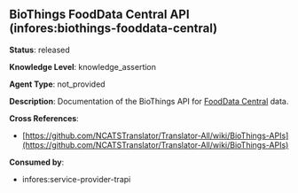 [//]: # (DO NOT MANUALLY EDIT THIS FILE. IT IS GENERATED FROM A TEMPLATE.)

## BioThings FoodData Central API (infores:biothings-fooddata-central)

**Status**: released
  
**Knowledge Level**: knowledge_assertion
  
**Agent Type**: not_provided

**Description**: Documentation of the BioThings API for  [FoodData Central](https://fdc.nal.usda.gov/index.html) data.

**Cross References**:

- [https://github.com/NCATSTranslator/Translator-All/wiki/BioThings-APIs](https://github.com/NCATSTranslator/Translator-All/wiki/BioThings-APIs)


**Consumed by**:

- infores:service-provider-trapi